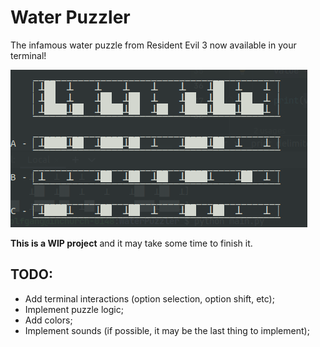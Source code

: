 # Water Puzzler
The infamous water puzzle from Resident Evil 3 now available in your terminal!

<img src="https://github.com/Wolfterro/WaterPuzzler/blob/main/docs/screenshot-alpha01.png">

**This is a WIP project** and it may take some time to finish it.

## TODO:
- Add terminal interactions (option selection, option shift, etc);
- Implement puzzle logic;
- Add colors;
- Implement sounds (if possible, it may be the last thing to implement);
